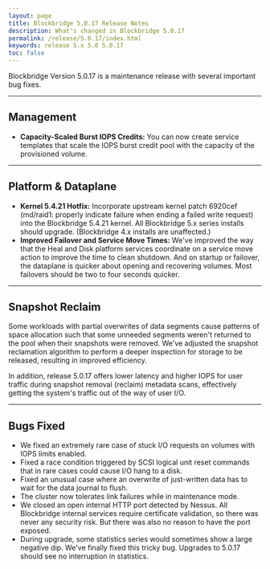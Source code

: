 ```yaml
---
layout: page
title: Blockbridge 5.0.17 Release Notes
description: What's changed in Blockbridge 5.0.17
permalink: /release/5.0.17/index.html
keywords: release 5.x 5.0 5.0.17
toc: false
---
```


Blockbridge Version 5.0.17 is a maintenance release with several important
bug fixes.

---

Management
----------

* **Capacity-Scaled Burst IOPS Credits:** You can now create service templates
  that scale the IOPS burst credit pool with the capacity of the provisioned
  volume.

---

Platform & Dataplane
--------------------

* **Kernel 5.4.21 Hotfix:** Incorporate upstream kernel patch 6920cef
  (md/raid1: properly indicate failure when ending a failed write request) into
  the Blockbridge 5.4.21 kernel.  All Blockbridge 5.x series installs should
  upgrade.  (Blockbridge 4.x installs are unaffected.)
* **Improved Failover and Service Move Times:** We've improved the way that the
  Heal and Disk platform services coordinate on a service move action to
  improve the time to clean shutdown.  And on startup or failover, the
  dataplane is quicker about opening and recovering volumes.  Most failovers
  should be two to four seconds quicker.

---

Snapshot Reclaim
----------------

Some workloads with partial overwrites of data segments cause patterns of space
allocation such that some unneeded segments weren't returned to the pool when
their snapshots were removed.  We've adjusted the snapshot reclamation
algorithm to perform a deeper inspection for storage to be released, resulting
in improved efficiency.

In addition, release 5.0.17 offers lower latency and higher IOPS for user
traffic during snapshot removal (reclaim) metadata scans, effectively getting
the system's traffic out of the way of user I/O.

---

Bugs Fixed
----------

* We fixed an extremely rare case of stuck I/O requests on volumes with IOPS
  limits enabled.
* Fixed a race condition triggered by SCSI logical unit reset commands that in
  rare cases could cause I/O hang to a disk.
* Fixed an unusual case where an overwrite of just-written data has to wait for
  the data journal to flush.
* The cluster now tolerates link failures while in maintenance mode.
* We closed an open internal HTTP port detected by Nessus.  All Blockbridge
  internal services require certificate validation, so there was never any
  security risk.  But there was also no reason to have the port exposed.
* During upgrade, some statistics series would sometimes show a large negative
  dip.  We've finally fixed this tricky bug.  Upgrades to 5.0.17 should see no
  interruption in statistics.
